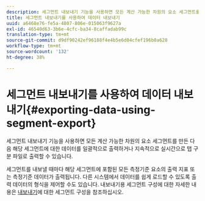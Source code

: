 ```yaml
---
description: 세그먼트 내보내기 기능을 사용하면 모든 계산 가능한 차원의 요소 세그먼트를 만든 다음 해당 세그먼트에 대한 데이터를 일괄적으로 출력하거나 지속적으로 실시간으로 탭 구분 파일로 출력할 수 있습니다.
title: 세그먼트 내보내기를 사용하여 데이터 내보내기
uuid: a6468e76-fe5a-4807-806e-015063f9627a
exl-id: 46540d63-3b6e-4cfc-ba34-8caffadab99c
translation-type: tm+mt
source-git-commit: d9df90242ef96188f4e4b5e6d04cfef196b0a628
workflow-type: tm+mt
source-wordcount: '132'
ht-degree: 38%

---
```


# 세그먼트 내보내기를 사용하여 데이터 내보내기{#exporting-data-using-segment-export}

세그먼트 내보내기 기능을 사용하면 모든 계산 가능한 차원의 요소 세그먼트를 만든 다음 해당 세그먼트에 대한 데이터를 일괄적으로 출력하거나 지속적으로 실시간으로 탭 구분 파일로 출력할 수 있습니다.

세그먼트를 내보낼 때마다 해당 세그먼트에 포함된 모든 측정기준 요소의 출력 지표 또는 측정기준 데이터가 출력됩니다. 다른 시스템에서 데이터를 쉽게 로드할 수 있도록 출력 데이터의 형식을 제어할 수도 있습니다. 내보내기용 세그먼트 구성에 대한 자세한 내용은 [내보내기](../../../home/c-get-started/c-exp-data-seg-exp/t-config-sgts-expt.md#task-8857f221fa66463990ec9b60db6db372)에 대한 세그먼트 구성을 참조하십시오.
